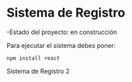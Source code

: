 <h1>Sistema de Registro</h1>

-Estado del proyecto: en construcción

Para ejecutar el sistema debes poner: 

```npm install react```

Sistema de Registro 2
